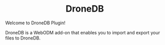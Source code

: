<h1 align="center">DroneDB</h1>

Welcome to DroneDB Plugin!

DroneDB is a WebODM add-on that enables you to import and export your files to DroneDB.


